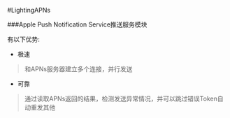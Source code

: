 #LightingAPNs

###Apple Push Notification Service推送服务模块

有以下优势:

* 极速
>和APNs服务器建立多个连接，并行发送

* 可靠
>通过读取APNs返回的结果，检测发送异常情况，并可以跳过错误Token自动重发其他



